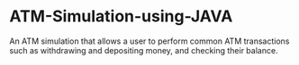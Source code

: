 # ATM-Simulation-using-JAVA
An ATM simulation that allows a user to perform common ATM transactions such as withdrawing and depositing money, and checking their balance. 
